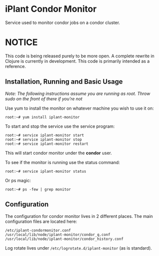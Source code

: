 iPlant Condor Monitor
=====================

Service used to monitor condor jobs on a condor cluster.


NOTICE
======

This code is being released purely to be more open. A complete rewrite in Clojure is currently in development. This code is primarily intended as a reference.


Installation, Running and Basic Usage
-------------------------------------
*Note: The following instructions assume you are running as root.  Throw sudo
on the front of there if you're not*

Use yum to install the monitor on whatever machine you wish to use it on:

    root:~# yum install iplant-monitor

To start and stop the service use the service program:

    root:~# service iplant-monitor start
    root:~# service iplant-monitor stop
    root:~# service iplant-monitor restart

This will start condor monitor under the **condor** user.

To see if the monitor is running use the status command:

    root:~# service iplant-monitor status

Or ps magic:

    root:~# ps -few | grep monitor

Configuration
-------------

The configuration for condor monitor lives in 2 different places.  The main
configuration files are located here:

    /etc/iplant-condormonitor.conf
    /usr/local/lib/node/iplant-monitor/condor_q.conf
    /usr/local/lib/node/iplant-monitor/condor_history.conf

Log rotate lives under `/etc/logrotate.d/iplant-monitor` (as is standard).
